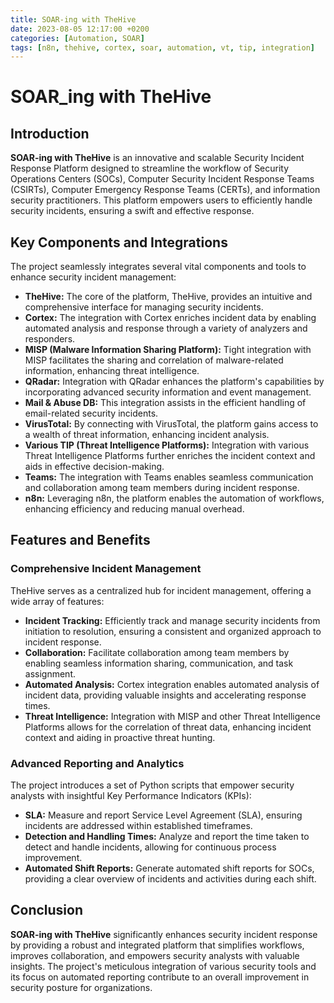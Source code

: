 ```yaml
---
title: SOAR-ing with TheHive
date: 2023-08-05 12:17:00 +0200
categories: [Automation, SOAR]
tags: [n8n, thehive, cortex, soar, automation, vt, tip, integration]
---
```


# SOAR_ing with TheHive

## Introduction

**SOAR-ing with TheHive** is an innovative and scalable Security Incident Response Platform designed to streamline the workflow of Security Operations Centers (SOCs), Computer Security Incident Response Teams (CSIRTs), Computer Emergency Response Teams (CERTs), and information security practitioners. This platform empowers users to efficiently handle security incidents, ensuring a swift and effective response.

## Key Components and Integrations

The project seamlessly integrates several vital components and tools to enhance security incident management:

- **TheHive:** The core of the platform, TheHive, provides an intuitive and comprehensive interface for managing security incidents.
- **Cortex:** The integration with Cortex enriches incident data by enabling automated analysis and response through a variety of analyzers and responders.
- **MISP (Malware Information Sharing Platform):** Tight integration with MISP facilitates the sharing and correlation of malware-related information, enhancing threat intelligence.
- **QRadar:** Integration with QRadar enhances the platform's capabilities by incorporating advanced security information and event management.
- **Mail & Abuse DB:** This integration assists in the efficient handling of email-related security incidents.
- **VirusTotal:** By connecting with VirusTotal, the platform gains access to a wealth of threat information, enhancing incident analysis.
- **Various TIP (Threat Intelligence Platforms):** Integration with various Threat Intelligence Platforms further enriches the incident context and aids in effective decision-making.
- **Teams:** The integration with Teams enables seamless communication and collaboration among team members during incident response.
- **n8n:** Leveraging n8n, the platform enables the automation of workflows, enhancing efficiency and reducing manual overhead.

## Features and Benefits

### Comprehensive Incident Management

TheHive serves as a centralized hub for incident management, offering a wide array of features:

- **Incident Tracking:** Efficiently track and manage security incidents from initiation to resolution, ensuring a consistent and organized approach to incident response.
- **Collaboration:** Facilitate collaboration among team members by enabling seamless information sharing, communication, and task assignment.
- **Automated Analysis:** Cortex integration enables automated analysis of incident data, providing valuable insights and accelerating response times.
- **Threat Intelligence:** Integration with MISP and other Threat Intelligence Platforms allows for the correlation of threat data, enhancing incident context and aiding in proactive threat hunting.

### Advanced Reporting and Analytics

The project introduces a set of Python scripts that empower security analysts with insightful Key Performance Indicators (KPIs):

- **SLA:** Measure and report Service Level Agreement (SLA), ensuring incidents are addressed within established timeframes.
- **Detection and Handling Times:** Analyze and report the time taken to detect and handle incidents, allowing for continuous process improvement.
- **Automated Shift Reports:** Generate automated shift reports for SOCs, providing a clear overview of incidents and activities during each shift.

## Conclusion

**SOAR-ing with TheHive** significantly enhances security incident response by providing a robust and integrated platform that simplifies workflows, improves collaboration, and empowers security analysts with valuable insights. The project's meticulous integration of various security tools and its focus on automated reporting contribute to an overall improvement in security posture for organizations.
